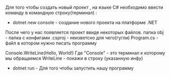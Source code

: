 Для того чтобы создать новый проект , на языке C# необходимо ввести команду в командную строку(терминал) :

* dotnet new console - создание нового проекта на платформе .NET

После чего у нас появляется проект ввиде некоторых файлов. папка obj - папка с конфигами .csproj - неизветсно для чего(гугли) Program.cs - файл в котором нужно писать программу

Console.WriteLine(Hello, World!) Где "Console" - это терминал к которому мы обращаемся WriteLine - покажи в строку (указанную инфу)

* dotnet run - Для того чтобы запустить нашу программу